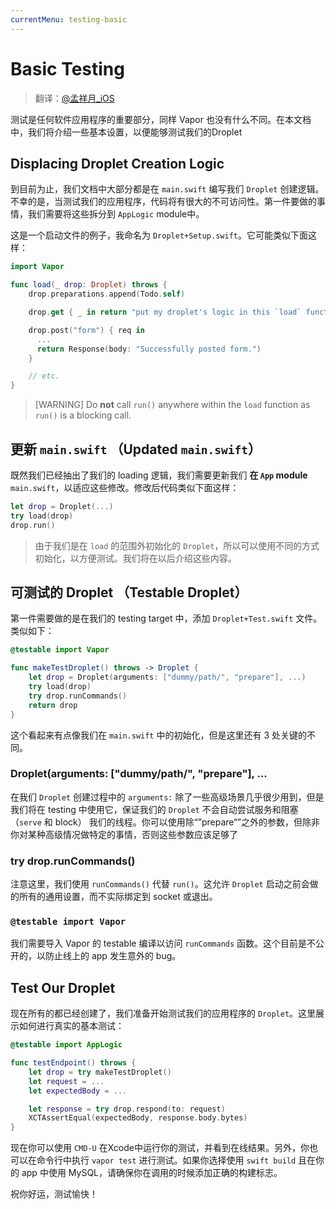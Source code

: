 ```yaml
---
currentMenu: testing-basic
---
```


# Basic Testing

> 翻译：[@孟祥月_iOS](http://weibo.com/u/1750643861)

测试是任何软件应用程序的重要部分，同样 Vapor 也没有什么不同。在本文档中，我们将介绍一些基本设置，以便能够测试我们的Droplet

## Displacing Droplet Creation Logic

到目前为止，我们文档中大部分都是在 `main.swift` 编写我们 `Droplet` 创建逻辑。不幸的是，当测试我们的应用程序，代码将有很大的不可访问性。第一件要做的事情，我们需要将这些拆分到 `AppLogic` module中。

这是一个启动文件的例子，我命名为 `Droplet+Setup.swift`。它可能类似下面这样：

```swift
import Vapor

func load(_ drop: Droplet) throws {
    drop.preparations.append(Todo.self)

    drop.get { _ in return "put my droplet's logic in this `load` function" }

    drop.post("form") { req in
      ...
      return Response(body: "Successfully posted form.")
    }

    // etc.
}
```

> [WARNING] Do **not** call `run()` anywhere within the `load` function as `run()` is a blocking call.

## 更新 `main.swift` （Updated `main.swift`）

既然我们已经抽出了我们的 loading 逻辑，我们需要更新我们 **在 `App` module** `main.swift`，以适应这些修改。修改后代码类似下面这样：

```swift
let drop = Droplet(...)
try load(drop)
drop.run()
```

> 由于我们是在 `load` 的范围外初始化的 `Droplet`，所以可以使用不同的方式初始化，以方便测试。我们将在以后介绍这些内容。

## 可测试的 Droplet （Testable Droplet）

第一件需要做的是在我们的 testing target 中，添加 `Droplet+Test.swift` 文件。类似如下：

```swift
@testable import Vapor

func makeTestDroplet() throws -> Droplet {
    let drop = Droplet(arguments: ["dummy/path/", "prepare"], ...)
    try load(drop)
    try drop.runCommands()
    return drop
}
```

这个看起来有点像我们在  `main.swift` 中的初始化，但是这里还有 3 处关键的不同。

### Droplet(arguments: ["dummy/path/", "prepare"], ...

在我们 `Droplet` 创建过程中的 `arguments:` 除了一些高级场景几乎很少用到，但是我们将在 testing 中使用它，保证我们的 `Droplet` 不会自动尝试服务和阻塞 （`serve` 和 block） 我们的线程。你可以使用除“”prepare“”之外的参数，但除非你对某种高级情况做特定的事情，否则这些参数应该足够了

### try drop.runCommands()

注意这里，我们使用 `runCommands()` 代替 `run()`。这允许 `Droplet` 启动之前会做的所有的通用设置，而不实际绑定到 socket 或退出。

### `@testable import Vapor`

我们需要导入 Vapor 的 testable 编译以访问 `runCommands` 函数。这个目前是不公开的，以防止线上的 app 发生意外的 bug。

## Test Our Droplet

现在所有的都已经创建了，我们准备开始测试我们的应用程序的 `Droplet`。这里展示如何进行真实的基本测试：

```swift
@testable import AppLogic

func testEndpoint() throws {
    let drop = try makeTestDroplet()
    let request = ...
    let expectedBody = ...

    let response = try drop.respond(to: request)
    XCTAssertEqual(expectedBody, response.body.bytes)
}
```

现在你可以使用 `CMD-U` 在Xcode中运行你的测试，并看到在线结果。另外，你也可以在命令行中执行 `vapor test` 进行测试。如果你选择使用 `swift build` 且在你的 app 中使用 MySQL，请确保你在调用的时候添加正确的构建标志。

祝你好运，测试愉快！
